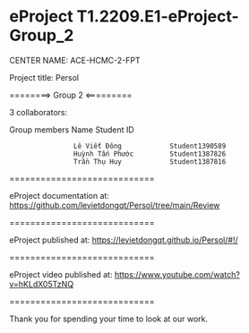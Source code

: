 # eProject T1.2209.E1-eProject-Group_2

CENTER NAME: ACE-HCMC-2-FPT

Project title: Persol

========> Group 2 <=========

3 collaborators:

Group members Name Student ID

                    Lê Viết Đông            Student1390589
                    Huỳnh Tấn Phước         Student1387826
                    Trần Thụ Huy            Student1387816
============================

eProject documentation at: https://github.com/levietdongqt/Persol/tree/main/Review

============================

eProject published at: https://levietdongqt.github.io/Persol/#!/

============================

eProject video published at: https://www.youtube.com/watch?v=hKLdX05TzNQ

============================

Thank you for spending your time to look at our work.
